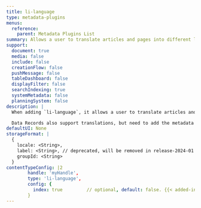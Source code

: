 ```yaml
---
title: li-language
type: metadata-plugins
menus:
  reference:
    parent: Metadata Plugins List
summary: Allows a user to translate articles and pages into different languages.
support:
  document: true
  media: false
  include: false
  creationFlow: false
  pushMessage: false
  tableDashboard: false
  displayFilter: false
  searchIndexing: true
  systemMetadata: false
  planningSystem: false
description: |
  When adding `li-language`, it allows a user to translate articles and pages into different languages. Additionally you need to enable [translationWorkflow and requiredOnCreation]({{< ref "/reference/project-config/settings" >}}).

  Data Records also support translations, but need to add the metadata plugin [li-metadata-translations]({{< ref "/reference/document/metadata/plugins/li-metadata-translations" >}}).
defaultUI: None
storageFormat: |
  {
    locale: <String>,
    label: <String>, // deprecated, will be removed in release-2024-01
    groupId: <String>
  }
contentTypeConfig: |2
        handle: 'myHandle',
        type: 'li-language',
        config: {
          index: true         // optional, default: false. {{< added-in "release-2023-07" >}}
        }
---
```

